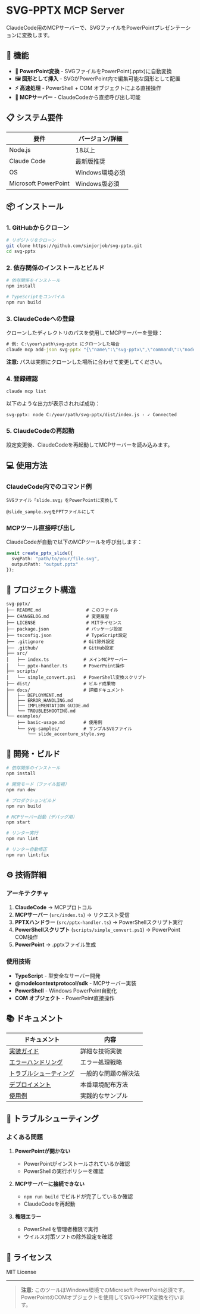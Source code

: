 # SVG-PPTX MCP Server

ClaudeCode用のMCPサーバーで、SVGファイルをPowerPointプレゼンテーションに変換します。

## 🚀 機能

- **💼 PowerPoint変換** - SVGファイルをPowerPoint(.pptx)に自動変換
- **🖼️ 図形として挿入** - SVGがPowerPoint内で編集可能な図形として配置
- **⚡ 高速処理** - PowerShell + COM オブジェクトによる直接操作
- **🔄 MCPサーバー** - ClaudeCodeから直接呼び出し可能

## 📋 システム要件

| 要件 | バージョン/詳細 |
|------|----------------|
| Node.js | 18以上 |
| Claude Code | 最新版推奨 |
| OS | Windows環境必須 |
| Microsoft PowerPoint | Windows版必須 |

## 📦 インストール

### 1. GitHubからクローン

```bash
# リポジトリをクローン
git clone https://github.com/sinjorjob/svg-pptx.git
cd svg-pptx
```

### 2. 依存関係のインストールとビルド

```bash
# 依存関係をインストール
npm install

# TypeScriptをコンパイル
npm run build
```

### 3. ClaudeCodeへの登録

クローンしたディレクトリのパスを使用してMCPサーバーを登録：

```cmd
# 例: C:\your\path\svg-pptx にクローンした場合
claude mcp add-json svg-pptx "{\"name\":\"svg-pptx\",\"command\":\"node\",\"args\":[\"C:/your/path/svg-pptx/dist/index.js\"]}"
```

**注意:** パスは実際にクローンした場所に合わせて変更してください。

### 4. 登録確認

```cmd
claude mcp list
```

以下のような出力が表示されれば成功：
```
svg-pptx: node C:/your/path/svg-pptx/dist/index.js - ✓ Connected
```

### 5. ClaudeCodeの再起動

設定変更後、ClaudeCodeを再起動してMCPサーバーを読み込みます。

## 💻 使用方法

### ClaudeCode内でのコマンド例

```
SVGファイル「slide.svg」をPowerPointに変換して
```

```
@slide_sample.svgをPPTファイルにして
```

### MCPツール直接呼び出し

ClaudeCodeが自動で以下のMCPツールを呼び出します：

```typescript
await create_pptx_slide({
  svgPath: "path/to/your/file.svg",
  outputPath: "output.pptx"
});
```

## 📁 プロジェクト構造

```
svg-pptx/
├── README.md                 # このファイル
├── CHANGELOG.md              # 変更履歴
├── LICENSE                   # MITライセンス
├── package.json              # パッケージ設定
├── tsconfig.json             # TypeScript設定
├── .gitignore               # Git除外設定
├── .github/                 # GitHub設定
├── src/
│   ├── index.ts             # メインMCPサーバー
│   └── pptx-handler.ts      # PowerPoint操作
├── scripts/
│   └── simple_convert.ps1   # PowerShell変換スクリプト
├── dist/                    # ビルド成果物
├── docs/                    # 詳細ドキュメント
│   ├── DEPLOYMENT.md
│   ├── ERROR_HANDLING.md
│   ├── IMPLEMENTATION_GUIDE.md
│   └── TROUBLESHOOTING.md
└── examples/
    ├── basic-usage.md       # 使用例
    └── svg-samples/         # サンプルSVGファイル
        └── slide_accenture_style.svg
```

## 🔧 開発・ビルド

```bash
# 依存関係のインストール
npm install

# 開発モード（ファイル監視）
npm run dev

# プロダクションビルド
npm run build

# MCPサーバー起動（デバッグ用）
npm start

# リンター実行
npm run lint

# リンター自動修正
npm run lint:fix
```

## ⚙️ 技術詳細

### アーキテクチャ

1. **ClaudeCode** → MCPプロトコル
2. **MCPサーバー** (`src/index.ts`) → リクエスト受信
3. **PPTXハンドラー** (`src/pptx-handler.ts`) → PowerShellスクリプト実行
4. **PowerShellスクリプト** (`scripts/simple_convert.ps1`) → PowerPoint COM操作
5. **PowerPoint** → .pptxファイル生成

### 使用技術

- **TypeScript** - 型安全なサーバー開発
- **@modelcontextprotocol/sdk** - MCPサーバー実装
- **PowerShell** - Windows PowerPoint自動化
- **COM オブジェクト** - PowerPoint直接操作

## 📚 ドキュメント

| ドキュメント | 内容 |
|-------------|------|
| [実装ガイド](./docs/IMPLEMENTATION_GUIDE.md) | 詳細な技術実装 |
| [エラーハンドリング](./docs/ERROR_HANDLING.md) | エラー処理戦略 |
| [トラブルシューティング](./docs/TROUBLESHOOTING.md) | 一般的な問題の解決法 |
| [デプロイメント](./docs/DEPLOYMENT.md) | 本番環境配布方法 |
| [使用例](./examples/basic-usage.md) | 実践的なサンプル |

## 🐛 トラブルシューティング

### よくある問題

1. **PowerPointが開かない**
   - PowerPointがインストールされているか確認
   - PowerShellの実行ポリシーを確認

2. **MCPサーバーに接続できない**
   - `npm run build` でビルドが完了しているか確認
   - ClaudeCodeを再起動

3. **権限エラー**
   - PowerShellを管理者権限で実行
   - ウイルス対策ソフトの除外設定を確認

## 📄 ライセンス

MIT License

---

> **注意:** このツールはWindows環境でのMicrosoft PowerPoint必須です。PowerPointのCOMオブジェクトを使用してSVG→PPTX変換を行います。